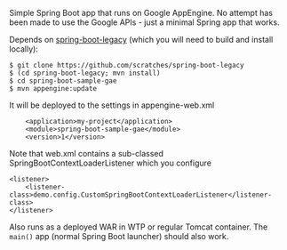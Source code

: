 Simple Spring Boot app that runs on Google AppEngine. No attempt has been made to use the Google APIs - just a minimal Spring app that works.

Depends on [spring-boot-legacy](https://github.com/scratches/spring-boot-legacy) (which you will need to build and install locally):

```
$ git clone https://github.com/scratches/spring-boot-legacy
$ (cd spring-boot-legacy; mvn install)
$ cd spring-boot-sample-gae
$ mvn appengine:update
```

It will be deployed to the settings in appengine-web.xml
```  
	<application>my-project</application>
	<module>spring-boot-sample-gae</module>
	<version>1</version>
```


Note that web.xml contains a sub-classed SpringBootContextLoaderListener which you configure
```  
<listener>  
	<listener-class>demo.config.CustomSpringBootContextLoaderListener</listener-class>  
</listener>  
```  

Also runs as a deployed WAR in WTP or regular Tomcat container. The `main()` app (normal Spring Boot launcher) should also work.

